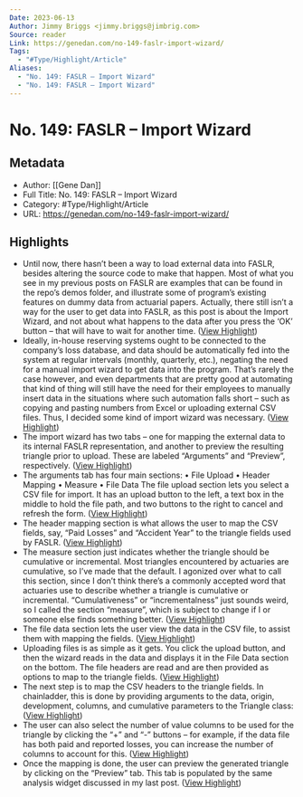 ```yaml
---
Date: 2023-06-13
Author: Jimmy Briggs <jimmy.briggs@jimbrig.com>
Source: reader
Link: https://genedan.com/no-149-faslr-import-wizard/
Tags:
  - "#Type/Highlight/Article"
Aliases:
  - "No. 149: FASLR – Import Wizard"
  - "No. 149: FASLR – Import Wizard"
---
```

# No. 149: FASLR – Import Wizard

## Metadata
- Author: [[Gene Dan]]
- Full Title: No. 149: FASLR – Import Wizard
- Category: #Type/Highlight/Article
- URL: https://genedan.com/no-149-faslr-import-wizard/

## Highlights
- Until now, there hasn’t been a way to load external data into FASLR, besides altering the source code to make that happen. Most of what you see in my previous posts on FASLR are examples that can be found in the repo’s demos folder, and illustrate some of program’s existing features on dummy data from actuarial papers. Actually, there still isn’t a way for the user to get data into FASLR, as this post is about the Import Wizard, and not about what happens to the data after you press the ‘OK’ button – that will have to wait for another time. ([View Highlight](https://read.readwise.io/read/01gt8fq168ppr3jwkp0ee78e3x))
- Ideally, in-house reserving systems ought to be connected to the company’s loss database, and data should be automatically fed into the system at regular intervals (monthly, quarterly, etc.), negating the need for a manual import wizard to get data into the program. That’s rarely the case however, and even departments that are pretty good at automating that kind of thing will still have the need for their employees to manually insert data in the situations where such automation falls short – such as copying and pasting numbers from Excel or uploading external CSV files. Thus, I decided some kind of import wizard was necessary. ([View Highlight](https://read.readwise.io/read/01gt8fr1w35ax6p0h8xx2wfnxn))
- The import wizard has two tabs – one for mapping the external data to its internal FASLR representation, and another to preview the resulting triangle prior to upload. These are labeled “Arguments” and “Preview”, respectively. ([View Highlight](https://read.readwise.io/read/01gt8frqzg8746zn9w5nxjkgv5))
- The arguments tab has four main sections:
  • File Upload
  • Header Mapping
  • Measure
  • File Data
  The file upload section lets you select a CSV file for import. It has an upload button to the left, a text box in the middle to hold the file path, and two buttons to the right to cancel and refresh the form. ([View Highlight](https://read.readwise.io/read/01gt8fs7qcgkv4gfw530n6bern))
- The header mapping section is what allows the user to map the CSV fields, say, “Paid Losses” and “Accident Year” to the triangle fields used by FASLR. ([View Highlight](https://read.readwise.io/read/01gt8fsb5rqna7mh0z8fkn5as3))
- The measure section just indicates whether the triangle should be cumulative or incremental. Most triangles encountered by actuaries are cumulative, so I’ve made that the default. I agonized over what to call this section, since I don’t think there’s a commonly accepted word that actuaries use to describe whether a triangle is cumulative or incremental. “Cumulativeness” or “incrementalness” just sounds weird, so I called the section “measure”, which is subject to change if I or someone else finds something better. ([View Highlight](https://read.readwise.io/read/01gt8fscqs0h8gd7mq3556jpp4))
- The file data section lets the user view the data in the CSV file, to assist them with mapping the fields. ([View Highlight](https://read.readwise.io/read/01gt8fsg84f1925cg9d1fa7r6k))
- Uploading files is as simple as it gets. You click the upload button, and then the wizard reads in the data and displays it in the File Data section on the bottom. The file headers are read and are then provided as options to map to the triangle fields. ([View Highlight](https://read.readwise.io/read/01gt8fsnjd0cd8m0say2jypm4c))
- The next step is to map the CSV headers to the triangle fields. In chainladder, this is done by providing arguments to the data, origin, development, columns, and cumulative parameters to the Triangle class: ([View Highlight](https://read.readwise.io/read/01gt8fsy0sr1ry2deja5hy8d79))
- The user can also select the number of value columns to be used for the triangle by clicking the “+” and “-” buttons – for example, if the data file has both paid and reported losses, you can increase the number of columns to account for this. ([View Highlight](https://read.readwise.io/read/01gt8ftdx76pqvswgzvr7knn77))
- Once the mapping is done, the user can preview the generated triangle by clicking on the “Preview” tab. This tab is populated by the same analysis widget discussed in my last post. ([View Highlight](https://read.readwise.io/read/01gt8fthwc463bzzjqx2b50s1z))
